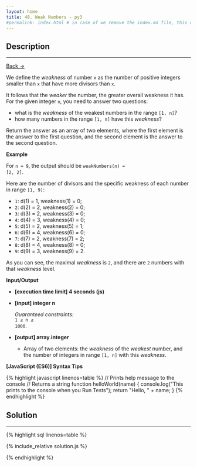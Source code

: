 ```yaml
---
layout: home
title: 48. Weak Numbers - py3
#permalink: index.html # in case of we remove the index.md file, this doc will be the index page
---
```


<div class="row">
<div class="columnStmt" markdown="1">

## Description

---

[Back -> ](../README.md)   

We define the _weakness_ of number <code>x</code> as the number of positive integers smaller than <code>x</code> that have more divisors than <code>x</code>.

It follows that the _weaker_ the number, the greater overall weakness it has. For the given integer <code>n</code>, you need to answer two questions:
- what is the _weakness_ of the weakest numbers in the range <code>[1, n]</code>?
- how many numbers in the range <code>[1, n]</code> have this _weakness_?

Return the answer as an array of two elements, where the first element is the answer to the first question, and the second element is the answer to the second question.

**Example**

For <code>n = 9</code>, the output should be
<code>weakNumbers(n) = [2, 2]</code>.

Here are the number of divisors and the specific weakness of each number in range <code>[1, 9]</code>:

- <code>1</code>: d(1) = 1, weakness(1) = 0;
- <code>2</code>: d(2) = 2, weakness(2) = 0;
- <code>3</code>: d(3) = 2, weakness(3) = 0;
- <code>4</code>: d(4) = 3, weakness(4) = 0;
- <code>5</code>: d(5) = 2, weakness(5) = 1;
- <code>6</code>: d(6) = 4, weakness(6) = 0;
- <code>7</code>: d(7) = 2, weakness(7) = 2;
- <code>8</code>: d(8) = 4, weakness(8) = 0;
- <code>9</code>: d(9) = 3, weakness(9) = 2.

As you can see, the maximal _weakness_ is <code>2</code>, and there are <code>2</code> numbers with that _weakness_ level.

**Input/Output**

- **[execution time limit] 4 seconds (js)**

- **[input] integer n**

  _Guaranteed constraints:_<br>
   <code>1 ≤ n ≤ 1000</code>.

- **[output] array.integer**
  - Array of two elements: the _weakness_ of the _weakest_ number, and the number of integers in range <code>[1, n]</code> with this _weakness_.

**[JavaScript (ES6)] Syntax Tips**

{% highlight javascript linenos=table %}
// Prints help message to the console
// Returns a string
function helloWorld(name) {
console.log("This prints to the console when you Run Tests");
return "Hello, " + name;
}
{% endhighlight %}

</div>
<div class="columnSol" markdown="1">

## Solution

---

{% highlight sql linenos=table %}

{% include_relative solution.js %}

{% endhighlight %}

</div>
</div>
